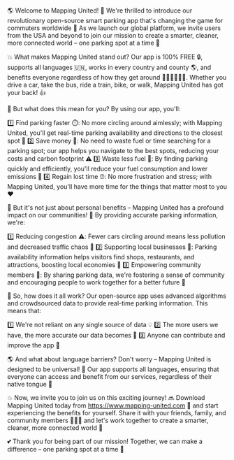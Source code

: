 🌎 Welcome to Mapping United! 🚀 We're thrilled to introduce our revolutionary open-source smart parking app that's changing the game for commuters worldwide 🌟 As we launch our global platform, we invite users from the USA and beyond to join our mission to create a smarter, cleaner, more connected world – one parking spot at a time 💪

💥 What makes Mapping United stand out? Our app is 100% FREE 🔒, supports all languages 🇺🇳, works in every country and county 🌎, and benefits everyone regardless of how they get around 🚌🚂🚴‍♀️🚶‍♂️. Whether you drive a car, take the bus, ride a train, bike, or walk, Mapping United has got your back! 👍

💪 But what does this mean for you? By using our app, you'll:

1️⃣ Find parking faster ⏱️: No more circling around aimlessly; with Mapping United, you'll get real-time parking availability and directions to the closest spot 📍
2️⃣ Save money 💸: No need to waste fuel or time searching for a parking spot; our app helps you navigate to the best spots, reducing your costs and carbon footprint ⚠️
3️⃣ Waste less fuel 🔋: By finding parking quickly and efficiently, you'll reduce your fuel consumption and lower emissions 🌟
4️⃣ Regain lost time ⏰: No more frustration and stress; with Mapping United, you'll have more time for the things that matter most to you ❤️

🌆 But it's not just about personal benefits – Mapping United has a profound impact on our communities! 🤝 By providing accurate parking information, we're:

1️⃣ Reducing congestion ⚠️: Fewer cars circling around means less pollution and decreased traffic chaos 🌈
2️⃣ Supporting local businesses 💸: Parking availability information helps visitors find shops, restaurants, and attractions, boosting local economies 💸
3️⃣ Empowering community members 👥: By sharing parking data, we're fostering a sense of community and encouraging people to work together for a better future 🌟

🎉 So, how does it all work? Our open-source app uses advanced algorithms and crowdsourced data to provide real-time parking information. This means that:

1️⃣ We're not reliant on any single source of data 💡
2️⃣ The more users we have, the more accurate our data becomes 🔁
3️⃣ Anyone can contribute and improve the app 🤝

🌎 And what about language barriers? Don't worry – Mapping United is designed to be universal! 🌈 Our app supports all languages, ensuring that everyone can access and benefit from our services, regardless of their native tongue 💬

💥 Now, we invite you to join us on this exciting journey! 🔜 Download Mapping United today from https://www.mapping-united.com 📲 and start experiencing the benefits for yourself. Share it with your friends, family, and community members 👫👭👮 and let's work together to create a smarter, cleaner, more connected world 💪

💕 Thank you for being part of our mission! Together, we can make a difference – one parking spot at a time 🚀